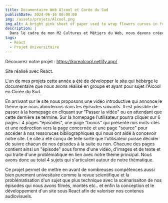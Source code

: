 ```yaml
---
title: Documentaire Web Alcool et Corée du Sud 
publishDate: 2024-06-16 00:00:00
img: /assets/projets/Alcool.png
img_alt: A bright pink sheet of paper used to wrap flowers curves in front of rich blue background
description: |
  Dans le cadre de mon M2 Cultures et Métiers du Web, nous devons créer un site intégrant des vidéos documentaires sur le sujet de l'alcool en Corée du Sud. 
tags:
  - React
  - Projet Universitaire
---
```


Découvrez notre projet : https://korealcool.netlify.app/

Site réalisé avec React. 

L'un de mes projets cette année a été de développer le site qui hébèrge le documentaire que nous avons réalisé en groupe et ayant pour sujet l'Alcool en Corée du Sud. 

En arrivant sur le site nous proposons une vidéo introductive qui annonce le thème que nous aborderons dans les épisodes suivants. Il est possible de passer à la homepage en cliquant sur "Passer la vidéo" ou en attendant que cette dernière se termine. Sur la homepage l'utilisateur pourra cliquer sur 6 pages : 4 pages "épisodes", une page "bonus" qui présente nos mots-clés et une redirection vers la page concernée et une page "source" pour accéder à nos ressoruces bibliographiques qui nous ont aidé à concevoir notre site.
Le site a été conçu de telle sorte que l'utilisateur puisse décider de suivre chacun de nos épisodes à la suite ou non. Chacune des pages contient ainsi un "épisode" sous forme d'une vidéo, d'images et de texte et qui traite d'une problématique en lien avec notre thème principal. Nous avons donc au total 4 sujets qui s'articulent autour de notre thématique.

Ce projet permet de mettre en avant de nombreuses compétences aussi bien purement univesitaire comme la revue scientifique et la problématisation d'un sujet que plus technique avec la scénarisaiton de nos épisodes qui nous avons filmés, montés etc.. et enfin la conception et le développement d'un site sous React afin de valoriser nos contenus audiovisuels. 